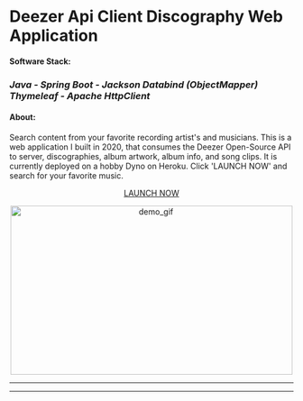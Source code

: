 

<h1><strong>Deezer Api Client Discography Web Application</strong></h1>


#### Software Stack:
### _Java - Spring Boot - Jackson Databind (ObjectMapper) Thymeleaf - Apache HttpClient_
#### About:
Search content from your favorite recording artist's and musicians. This is a web application I built in 2020, that 
consumes the Deezer Open-Source API to server, discographies, album artwork, album info, and song clips. It is 
currently deployed on a hobby Dyno on Heroku. Click 'LAUNCH NOW' and search for your favorite music.

<div style="text-align: center">
  <a href="https://powerful-hollows-10387.herokuapp.com/">LAUNCH NOW</a>

<img src="https://raw.githubusercontent.com/HarryDulaney/deezer-example-web-app/master/img/Deezer-Web-App-Demo.gif" height="300" width="500" alt="demo_gif"/><br>
<hr><hr>
</div>
